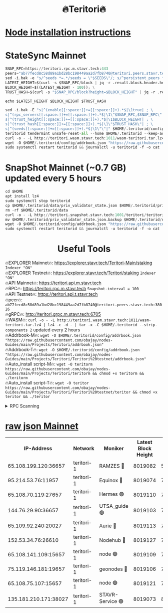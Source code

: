 <h1 align="center"> 🔥Teritori🔥</h1>


[Node installation instructions](https://github.com/obajay/nodes-Guides/tree/main/Projects/Teritori)
=

# StateSync Mainnet
```python
SNAP_RPC=https://teritori.rpc.m.stavr.tech:443
peers="ab77fecd8c58d89a1bd28bc198449aa2d7fb8740@teritori.peers.stavr.tech:38026"
sed -i.bak -e "s/^seeds *=.*/seeds = \"$SEEDS\"/; s/^persistent_peers *=.*/persistent_peers = \"$PEERS\"/" $HOME/.teritorid/config/config.toml
LATEST_HEIGHT=$(curl -s $SNAP_RPC/block | jq -r .result.block.header.height); \
BLOCK_HEIGHT=$((LATEST_HEIGHT - 100)); \
TRUST_HASH=$(curl -s "$SNAP_RPC/block?height=$BLOCK_HEIGHT" | jq -r .result.block_id.hash)

echo $LATEST_HEIGHT $BLOCK_HEIGHT $TRUST_HASH

sed -i.bak -E "s|^(enable[[:space:]]+=[[:space:]]+).*$|\1true| ; \
s|^(rpc_servers[[:space:]]+=[[:space:]]+).*$|\1\"$SNAP_RPC,$SNAP_RPC\"| ; \
s|^(trust_height[[:space:]]+=[[:space:]]+).*$|\1$BLOCK_HEIGHT| ; \
s|^(trust_hash[[:space:]]+=[[:space:]]+).*$|\1\"$TRUST_HASH\"| ; \
s|^(seeds[[:space:]]+=[[:space:]]+).*$|\1\"\"|" $HOME/.teritorid/config/config.toml
teritorid tendermint unsafe-reset-all --home $HOME/.teritorid --keep-addr-book
curl -o - -L http://teritori.wasm.stavr.tech:1011/wasm-teritori.tar.lz4 | lz4 -c -d - | tar -x -C $HOME/.teritorid --strip-components 2
wget -O $HOME/.teritorid/config/addrbook.json "https://raw.githubusercontent.com/obajay/nodes-Guides/main/Projects/Teritori/addrbook.json"
sudo systemctl restart teritorid && journalctl -u teritorid -f -o cat
```

# SnapShot Mainnet (~0.7 GB) updated every 5 hours
```python
cd $HOME
apt install lz4
sudo systemctl stop teritorid
cp $HOME/.teritorid/data/priv_validator_state.json $HOME/.teritorid/priv_validator_state.json.backup
rm -rf $HOME/.teritorid/data
curl -o - -L http://teritori.snapshot.stavr.tech:1001/teritori/teritori-snap.tar.lz4 | lz4 -c -d - | tar -x -C $HOME/.teritorid --strip-components 2
mv $HOME/.teritorid/priv_validator_state.json.backup $HOME/.teritorid/data/priv_validator_state.json
wget -O $HOME/.teritorid/config/addrbook.json "https://raw.githubusercontent.com/obajay/nodes-Guides/main/Projects/Teritori/addrbook.json"
sudo systemctl restart teritorid && journalctl -u teritorid -f -o cat
```
 <h1 align="center"> Useful Tools</h1>

🔥EXPLORER Mainnet🔥:      https://explorer.stavr.tech/Teritori-Main/staking      `Indexer "ON"` \
🔥EXPLORER Testnet🔥:        https://explorer.stavr.tech/Teritori/staking            `Indexer "ON"` \
🔥API Mainnet🔥:                   https://teritori.api.m.stavr.tech \
🔥RPC🔥:                                   https://teritori.rpc.m.stavr.tech                         `Snapshot-interval = 100` \
🔥API Testnet🔥:                     https://teritori.api.t.stavr.tech \
🔥peer🔥:                     `ab77fecd8c58d89a1bd28bc198449aa2d7fb8740@teritori.peers.stavr.tech:38026` \
🔥gRPC🔥:                                http://teritori.grpc.m.stavr.tech:6705 \
🔥WASM🔥: ```curl -o - -L http://teritori.wasm.stavr.tech:1011/wasm-teritori.tar.lz4 | lz4 -c -d - | tar -x -C $HOME/.teritorid --strip-components 2``` updated every 2 hours \
🔥Addrbook-M🔥:    ```wget -O $HOME/.teritorid/config/addrbook.json "https://raw.githubusercontent.com/obajay/nodes-Guides/main/Projects/Teritori/addrbook.json"``` \
🔥Addrbook-T🔥:    ```wget -O $HOME/.teritorid/config/addrbook.json "https://raw.githubusercontent.com/obajay/nodes-Guides/main/Projects/Teritori/Teritori%20testnet/addrbook.json"``` \
🔥Auto_install script-M🔥: ```wget -O teritorm https://raw.githubusercontent.com/obajay/nodes-Guides/main/Projects/Teritori/teritorm && chmod +x teritorm && ./teritorm``` \
🔥Auto_install script-T🔥: ```wget -O teritor https://raw.githubusercontent.com/obajay/nodes-Guides/main/Projects/Teritori/Teritori%20testnet/teritor && chmod +x teritor && ./teritor```

<details>
<summary>RPC Scanning</summary>

<h2 align="center"> We scan nodes in real time every 4 hours. And we provide the final result of RPC endpoints.
We cannot influence the operation of these nodes in any way. </h2>


```python
If Voting Power is higher than 0 --> then the Node is a validator of the network and may be subject to attack and be a potential threat to the chain.
```
```python
We marked such validators with a red symbol
```

</details>

[raw json Mainnet](https://rpc-check.teritorim.stavr.tech/teritorim/rpc-teritorim-result.json)
=



<table><tr><th>IP-Address</th><th>Network</th><th>Moniker</th><th>Latest Block Height</th><th>Earliest Block Height</th><th>Catching Up</th><th>Tx Index</th><th>Voting Power</th><th>Scan Time</th></tr><tr><td>65.108.199.120:36657</td><td>teritori-1</td><td>RAMZES 🔴</td><td>8019082</td><td>5996001</td><td>False</td><td>on</td><td>787918</td><td>2024-03-25T02:51:53.104602904UTC</td></tr><tr><td>95.214.53.76:11957</td><td>teritori-1</td><td>Equinox 🔴</td><td>8019074</td><td>7203180</td><td>False</td><td>on</td><td>1544138</td><td>2024-03-25T02:51:07.573477496UTC</td></tr><tr><td>65.108.70.119:27657</td><td>teritori-1</td><td>Hermes 🟢</td><td>8019110</td><td>7203180</td><td>False</td><td>on</td><td>0</td><td>2024-03-25T02:54:38.313011191UTC</td></tr><tr><td>144.76.29.90:36657</td><td>teritori-1</td><td>UTSA_guide 🟢</td><td>8019103</td><td>7208001</td><td>False</td><td>on</td><td>0</td><td>2024-03-25T02:53:55.358857631UTC</td></tr><tr><td>65.109.92.240:20027</td><td>teritori-1</td><td>Aurie 🔴</td><td>8019113</td><td>7568001</td><td>False</td><td>on</td><td>119310</td><td>2024-03-25T02:54:55.036531515UTC</td></tr><tr><td>152.53.34.76:26610</td><td>teritori-1</td><td>Nodehub 🔴</td><td>8019127</td><td>7580883</td><td>False</td><td>on</td><td>65696</td><td>2024-03-25T02:56:17.043649270UTC</td></tr><tr><td>65.108.141.109:15657</td><td>teritori-1</td><td>node 🟢</td><td>8019109</td><td>7714496</td><td>False</td><td>on</td><td>0</td><td>2024-03-25T02:54:31.208678547UTC</td></tr><tr><td>75.119.146.181:19657</td><td>teritori-1</td><td>geonodes 🔴</td><td>8019106</td><td>7747478</td><td>False</td><td>on</td><td>37720</td><td>2024-03-25T02:54:14.277687054UTC</td></tr><tr><td>65.108.75.107:15657</td><td>teritori-1</td><td>node 🟢</td><td>8019121</td><td>7995732</td><td>False</td><td>on</td><td>0</td><td>2024-03-25T02:55:43.663008071UTC</td></tr><tr><td>135.181.210.171:38027</td><td>teritori-1</td><td>STAVR-Service 🟢</td><td>8019073</td><td>8017501</td><td>False</td><td>on</td><td>0</td><td>2024-03-25T02:50:58.983922698UTC</td></tr></table>
